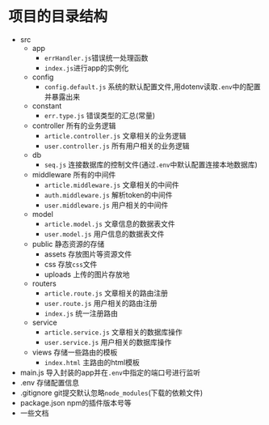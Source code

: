 <!--
 * @Author: 41
 * @Date: 2022-02-17 16:18:06
 * @LastEditors: 41
 * @LastEditTime: 2022-02-21 10:52:30
 * @Description: 
-->
# 项目的目录结构
- src
  - app
    - `errHandler.js`错误统一处理函数
    - `index.js`进行app的实例化
  - config
    - `config.default.js` 系统的默认配置文件,用dotenv读取`.env`中的配置并暴露出来
  - constant
    - `err.type.js` 错误类型的汇总(常量)
  - controller 所有的业务逻辑
    - `article.controller.js` 文章相关的业务逻辑
    - `user.controller.js` 所有用户相关的业务逻辑
  - db
    - `seq.js` 连接数据库的控制文件(通过`.env`中默认配置连接本地数据库)
  - middleware 所有的中间件
    - `article.middleware.js` 文章相关的中间件
    - `auth.middleware.js` 解析token的中间件
    - `user.middleware.js` 用户相关的中间件
  - model
    - `article.model.js` 文章信息的数据表文件
    - `user.model.js` 用户信息的数据表文件
  - public 静态资源的存储
    - assets 存放图片等资源文件
    - css 存放`css`文件
    - uploads 上传的图片存放地
  - routers
    - `article.route.js` 文章相关的路由注册
    - `user.route.js` 用户相关的路由注册
    - `index.js` 统一注册路由
  - service
    - `article.service.js` 文章相关的数据库操作
    - `user.service.js` 用户相关的数据库操作
  - views 存储一些路由的模板
    - `index.html` 主路由的html模板
- main.js 导入封装的app并在`.env`中指定的端口号进行监听
- .env 存储配置信息
- .gitignore git提交默认忽略`node_modules`(下载的依赖文件)
- package.json npm的插件版本号等
- 一些文档
